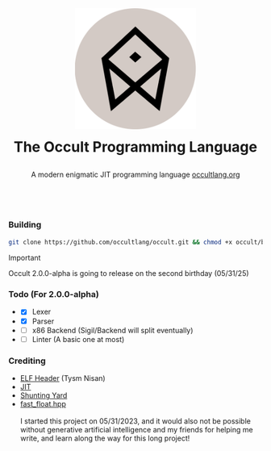 <div align="center" style="display: grid; place-items: center; gap: 10px;">
  <a href="https://occultlang.org/" target="_blank">
    <img src="occult_circle.svg" width="240" alt="Occult Logo">
  </a>
  <h1 style="margin: 5px;">The Occult Programming Language</h1>
  <p align="center">A modern enigmatic JIT programming language <a href="https://occultlang.org" target="_blank">occultlang.org</a></p> <br><br>
</div>

### Building
```bash
git clone https://github.com/occultlang/occult.git && chmod +x occult/build.sh && ./occult/build.sh
```
> [!IMPORTANT]
> Occult 2.0.0-alpha is going to release on the second birthday (05/31/25) 

### Todo (For 2.0.0-alpha)
- - [x] Lexer
- - [x] Parser
- - [ ] x86 Backend (Sigil/Backend will split eventually)
- - [ ] Linter (A basic one at most)
  
### Crediting 
- [ELF Header](https://wiki.osdev.org/ELF_Tutorial) (Tysm Nisan)<br/>
- [JIT](https://solarianprogrammer.com/2018/01/10/writing-minimal-x86-64-jit-compiler-cpp/) <br/>
- [Shunting Yard](https://github.com/kamyu104/LintCode/blob/master/C%2B%2B/convert-expression-to-reverse-polish-notation.cpp) <br/>
- [fast_float.hpp](https://github.com/fastfloat/fast_float) <br/><br/>
I started this project on 05/31/2023, and it would also not be possible without generative artificial intelligence and my friends for helping me write, and learn along the way for this long project!
